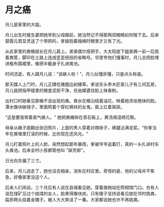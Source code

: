 # 月之癌

月儿是家里的大姐。

月儿出生时接生婆把她举到父母跟前，她当然记不得那两双眼睛如何暗下去。后来碧霞元君显灵送了个带把的，爹娘抱着襁褓时眼里才又有了光。

从此家里的粪桶就长在月儿肩上。弟弟偶尔搭把手，大太阳底下姐弟俩一前一后挑着粪筐，脚印在土路上连成歪歪扭扭的省略号。邻里夸他们懂事时，月儿总把脸埋进粗布围裙里，像把半截身子扎进粪池。

时间流逝，有人跟月儿说：“该嫁人啦！”，月儿似懂非懂，只是点头称是。

那天媒人上门时，月儿正蹲在猪圈边剁猪草。爹说东头李木匠家儿子有三间瓦房，月儿就把指甲缝里的猪食泥抠干净，任由媒婆往脸上抹香粉。

出村口时她看见那桶不该出现的粪。粪水在桶沿结着油花，映着她浓妆艳抹的脸。潭水像块破镜子，里面照着个穿红棉袄的女鬼，肩上扛着屎尿。

"这是要我带着臭气嫁人。" 她把粪桶摔在青石板上，黄汤溅湿绣花鞋。

母亲从箱子底翻出张旧照片，上面的男人穿着对襟褂子，裤腿沾满泥浆。"你爹当年在粪堆里打滚的时候，比你现在还风光。"

月儿盯着照片上的人脸，突然想起那年暴雨，爹被爷爷追着打，真的一头扎进村东头粪池。后来全村小孩都管他叫 "屎壳郎"。

日光向东偏了三寸。

后来，月儿逃走了，她也没去相亲，消失在村庄里。奇怪的是，他的父母并不焦急，好像家里没这个人。

后来人们闲谈，三个月后有人说在县城看见她，穿着旗袍站在照相馆门口。也有人说在煤矿见过个挑煤的女人，脸黑得像块炭。只有傻子坚持说看见她在邻村挑粪，扁担两头挂着金镯子。被人大大笑话了一番。大家都说她也许不再挑粪。

